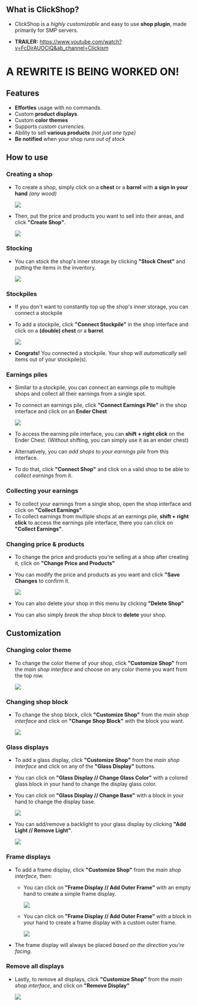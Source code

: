 ## What is ClickShop?
- ClickShop is a *highly customizable* and easy to use **shop plugin**, made primarily for SMP servers.

- **TRAILER:** https://www.youtube.com/watch?v=FcDirAUOClQ&ab_channel=Clickism

# A REWRITE IS BEING WORKED ON!

## Features
- **Effortles** usage with no commands.
- Custom **product displays**.
- Custom **color themes**
- Supports *custom currencies.*
- Ability to sell **various products** *(not just one type)*
- **Be notified** when your shop *runs out of stock*

## How to use
### Creating a shop
- To create a shop, simply click on a **chest** or a **barrel** with **a sign in your hand** *(any wood)*

   ![](https://cdn.discordapp.com/attachments/1064614272040177666/1128768516875628654/image.png)

- Then, put the price and products you want to sell into their areas, and click **"Create Shop"**.

   ![](https://cdn.discordapp.com/attachments/1064614272040177666/1128770556657926194/image.png)

### Stocking
- You can stock the shop's inner storage by clicking **"Stock Chest"** and putting the items in the inventory.

   ![](https://cdn.discordapp.com/attachments/1064614272040177666/1128771465685254355/image.png)

### Stockpiles
- If you don't want to constantly top up the shop's inner storage, you can connect a stockpile
- To add a stockpile, click **"Connect Stockpile"** in the shop interface and click on a **(double) chest** or a **barrel**.

   ![](https://cdn.discordapp.com/attachments/1064614272040177666/1128772384275582997/image.png)

- **Congrats!** You connected a stockpile. Your shop will *automatically* sell items out of your stockpile(s).

### Earnings piles
- Similar to a stockpile, you can connect an earnings pile to multiple shops and collect all their earnings from a single spot.
- To connect an earnings pile, click **"Connect Earnings Pile"** in the shop interface and click on an **Ender Chest**

   ![](https://cdn.discordapp.com/attachments/1064614272040177666/1128773353445011496/image.png)

- To access the earning pile interface, you can **shift + right click** on the Ender Chest. (Without shifting, you can simply use it as an ender chest)
- Alternatively, you can *add shops to your earnings pile* from this interface.
- To do that, click **"Connect Shop"** and click on a valid shop to be able to *collect earnings* from it.

### Collecting your earnings
- To collect your earnings from a single shop, open the shop interface and click on **"Collect Earnings"**.
- To collect earnings from multiple shops at an earnings pile, **shift + right click** to access the earnings pile interface, there you can click on **"Collect Earnings"**.

### Changing price & products
- To change the price and products you're selling at a shop after creating it, click on **"Change Price and Products"**
- You can modify the price and products as you want and click **"Save Changes** to confirm it.

   ![](https://cdn.discordapp.com/attachments/1064614272040177666/1128781021396082718/image.png)

- You can also delete your shop in this menu by clicking **"Delete Shop"**
- You can also simply *break the shop block* to **delete** your shop.


## Customization
### Changing color theme
- To change the color theme of your shop, click **"Customize Shop"** from the *main shop interface* and choose on any color theme you want from the top row.

   ![](https://cdn.discordapp.com/attachments/1064614272040177666/1128782305197031474/image.png)

### Changing shop block
- To change the shop block, click **"Customize Shop"** from the *main shop interface* and click on **"Change Shop Block"** with the block you want.

   ![](https://cdn.discordapp.com/attachments/1064614272040177666/1128782986104545400/image.png)

### Glass displays
- To add a glass display, click **"Customize Shop"** from the *main shop interface* and click on any of the **"Glass Display"** buttons.
- You can click on **"Glass Display // Change Glass Color"** with a colored glass block in your hand to change the display glass color.
- You can click on **"Glass Display // Change Base"** with a block in your hand to change the display base.

   ![](https://cdn.discordapp.com/attachments/1064614272040177666/1128783813120635041/image.png)

- You can add/remove a backlight to your glass display by clicking **"Add Light // Remove Light"**.

   ![](https://cdn.discordapp.com/attachments/1064614272040177666/1128786443205095514/image.png)


### Frame displays
- To add a frame display, click **"Customize Shop"** from the *main shop interface*, then:
   - You can click on **"Frame Display // Add Outer Frame"** with an empty hand to create a simple frame display.

      ![](https://cdn.discordapp.com/attachments/1064614272040177666/1128785155486666763/image.png)

   - You can click on **"Frame Display // Add Outer Frame"** with a block in your hand to create a frame display with a custom outer frame.

      ![](https://cdn.discordapp.com/attachments/1064614272040177666/1128785409296576722/image.png)

- The frame display will always be placed *based on the direction you're facing.*

### Remove all displays
- Lastly, to remove all displays, click **"Customize Shop"** from the *main shop interface*, and click on **"Remove Display"**

   ![](https://cdn.discordapp.com/attachments/1064614272040177666/1128785929612574801/image.png)

